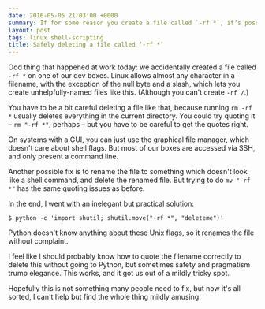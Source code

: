 ```yaml
---
date: 2016-05-05 21:03:00 +0000
summary: If for some reason you create a file called `-rf *`, it’s possible to delete it safely. But really, don’t create it in the first place.
layout: post
tags: linux shell-scripting
title: Safely deleting a file called ‘-rf *’
---
```


Odd thing that happened at work today: we accidentally created a file called `-rf *` on one of our dev boxes.
Linux allows almost any character in a filename, with the exception of the null byte and a slash, which lets you create unhelpfully-named files like this.
(Although you can't create `-rf /`.)

You have to be a bit careful deleting a file like that, because running `rm -rf *` usually deletes everything in the current directory.
You could try quoting it – `rm "-rf *"`, perhaps – but you have to be careful to get the quotes right.

On systems with a GUI, you can just use the graphical file manager, which doesn't care about shell flags.
But most of our boxes are accessed via SSH, and only present a command line.

Another possible fix is to rename the file to something which doesn't look like a shell command, and delete the renamed file.
But trying to do `mv "-rf *"` has the same quoting issues as before.

In the end, I went with an inelegant but practical solution:

```console
$ python -c 'import shutil; shutil.move("-rf *", "deleteme")'
```

Python doesn't know anything about these Unix flags, so it renames the file without complaint.

I feel like I should probably know how to quote the filename correctly to delete this without going to Python, but sometimes safety and pragmatism trump elegance.
This works, and it got us out of a mildly tricky spot.

Hopefully this is not something many people need to fix, but now it's all sorted, I can't help but find the whole thing mildly amusing.